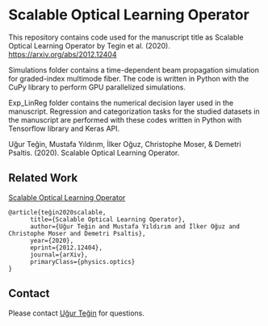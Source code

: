 # Scalable Optical Learning Operator 

This repository contains code used for the manuscript title as Scalable Optical Learning Operator by Tegin et al. (2020). https://arxiv.org/abs/2012.12404

Simulations folder contains a time-dependent beam propagation simulation for graded-index multimode fiber. The code is written in Python with the CuPy library to perform GPU parallelized simulations. 

Exp_LinReg folder contains the numerical decision layer used in the manuscript. Regression and categorization tasks for the studied datasets in the manuscript are performed with these codes written in Python with Tensorflow library and Keras API.


Uğur Teğin, Mustafa Yıldırım, İlker Oğuz, Christophe Moser, & Demetri Psaltis. (2020). Scalable Optical Learning Operator. 

## Related Work
[Scalable Optical Learning Operator](https://arxiv.org/abs/2012.12404)

```
@article{teğin2020scalable,
      title={Scalable Optical Learning Operator}, 
      author={Uğur Teğin and Mustafa Yıldırım and İlker Oğuz and Christophe Moser and Demetri Psaltis},
      year={2020},
      eprint={2012.12404},
      journal={arXiv},
      primaryClass={physics.optics}
}
```

## Contact
Please contact [Uğur Teğin](http://ugurtegin.github.io) for questions.
